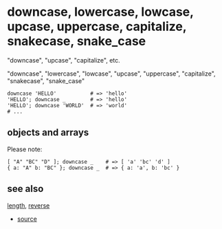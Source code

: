 
# downcase, lowercase, lowcase, upcase, uppercase, capitalize, snakecase, snake_case

"downcase", "upcase", "capitalize", etc.

"downcase", "lowercase", "lowcase",
"upcase", "uppercase",
"capitalize",
"snakecase", "snake_case"

```
downcase 'HELLO'           # => 'hello'
'HELLO'; downcase _        # => 'hello'
'HELLO'; downcase 'WORLD'  # => 'world'
# ...
```

## objects and arrays

Please note:

```
[ "A" "BC" "D" ]; downcase _    # => [ 'a' 'bc' 'd' ]
{ a: "A" b: "BC" }; downcase _  # => { a: 'a', b: 'bc' }
```

## see also

[length](length.md), [reverse](reverse.md)


* [source](https://github.com/floraison/flor/tree/master/lib/flor/pcore/strings.rb)

